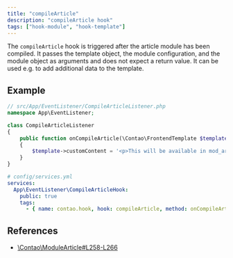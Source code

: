```yaml
---
title: "compileArticle"
description: "compileArticle hook"
tags: ["hook-module", "hook-template"]
---
```


The `compileArticle` hook is triggered after the article module has been compiled. 
It passes the template object, the module configuration, and the module object as 
arguments and does not expect a return value. It can be used e.g. to add additional 
data to the template.

## Example

```php
// src/App/EventListener/CompileArticleListener.php
namespace App\EventListener;

class CompileArticleListener
{
    public function onCompileArticle(\Contao\FrontendTemplate $template, array $data, \Contao\Module $module): string
    {
        $template->customContent = '<p>This will be available in mod_article.html5 via $this->customContent</p>';
    }
}
```

```yml
# config/services.yml
services:
  App\EventListener\CompileArticleHook:
    public: true
    tags:
      - { name: contao.hook, hook: compileArticle, method: onCompileArticle }
```

## References

* [\Contao\ModuleArticle#L258-L266](https://github.com/contao/contao/blob/4.7.6/core-bundle/src/Resources/contao/modules/ModuleArticle.php#L258-L266)
